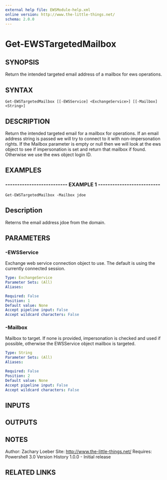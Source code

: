 ```yaml
---
external help file: EWSModule-help.xml
online version: http://www.the-little-things.net/
schema: 2.0.0
---
```


# Get-EWSTargetedMailbox

## SYNOPSIS
Return the intended targeted email address of a mailbox for ews operations.

## SYNTAX

```
Get-EWSTargetedMailbox [[-EWSService] <ExchangeService>] [[-Mailbox] <String>]
```

## DESCRIPTION
Return the intended targeted email for a mailbox for operations.
If an email address string is passed we will try to connect to it with non-impersonation rights.
If the Mailbox parameter is empty or null then we will look at the ews object to see if impersonation is set and return that mailbox if found.
Otherwise
we use the ews object login ID.

## EXAMPLES

### -------------------------- EXAMPLE 1 --------------------------
```
Get-EWSTargetedMailbox -Mailbox jdoe
```

Description
-----------
Reterns the email address jdoe from the domain.

## PARAMETERS

### -EWSService
Exchange web service connection object to use.
The default is using the currently connected session.

```yaml
Type: ExchangeService
Parameter Sets: (All)
Aliases: 

Required: False
Position: 1
Default value: None
Accept pipeline input: False
Accept wildcard characters: False
```

### -Mailbox
Mailbox to target.
If none is provided, impersonation is checked and used if possible, otherwise the EWSService object mailbox is targeted.

```yaml
Type: String
Parameter Sets: (All)
Aliases: 

Required: False
Position: 2
Default value: None
Accept pipeline input: False
Accept wildcard characters: False
```

## INPUTS

## OUTPUTS

## NOTES
Author: Zachary Loeber
Site: http://www.the-little-things.net/
Requires: Powershell 3.0
Version History
1.0.0 - Initial release

## RELATED LINKS

